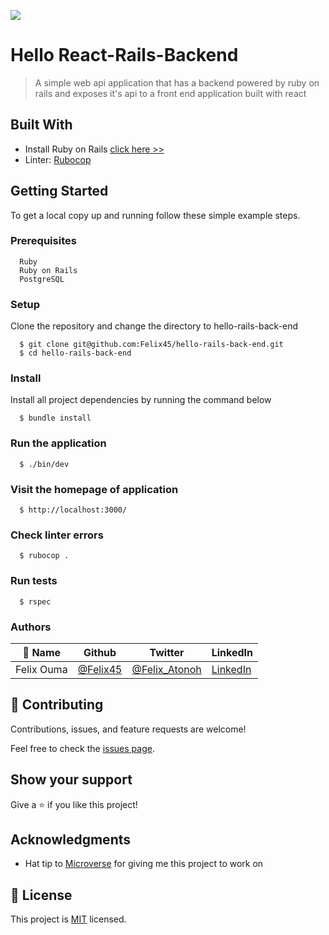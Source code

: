 ![](https://img.shields.io/badge/Microverse-blueviolet)

# Hello React-Rails-Backend

> A simple web api application that has a backend powered by ruby on rails and exposes it's api to a front end application built with react

## Built With

- Install Ruby on Rails [click here >>](https://guides.rubyonrails.org/)
- Linter: [Rubocop](https://rubocop.org/)

## Getting Started

To get a local copy up and running follow these simple example steps.

### Prerequisites
```
  Ruby
  Ruby on Rails
  PostgreSQL
```
### Setup
Clone the repository and change the directory to hello-rails-back-end

``` 
  $ git clone git@github.com:Felix45/hello-rails-back-end.git
  $ cd hello-rails-back-end
```

### Install
Install all project dependencies by running the command below
 
``` 
  $ bundle install
```

### Run the application
```
  $ ./bin/dev
```

### Visit the homepage of application
```
  $ http://localhost:3000/
```

### Check linter errors
``` 
  $ rubocop .
```

### Run tests
``` 
  $ rspec
```

### Authors

| 👤 Name | Github | Twitter | LinkedIn |
|------|--------|---------|----------|
|Felix Ouma|[@Felix45](https://github.com/Felix45)|[@Felix_Atonoh](https://twitter.com/Felix_Atonoh)|[LinkedIn](https://www.linkedin.com/in/felix-ouma-639766b0/)|


## 🤝 Contributing

Contributions, issues, and feature requests are welcome!

Feel free to check the [issues page](https://github.com/felix45/hello-rails-back-end/issues).

## Show your support

Give a ⭐️ if you like this project!

## Acknowledgments

- Hat tip to [Microverse](https://bit.ly/MicroverseTN) for giving me this project to work on

## 📝 License

This project is [MIT](./LICENSE) licensed.
